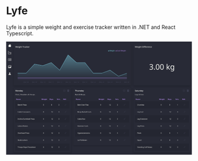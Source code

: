 # Lyfe

Lyfe is a simple weight and exercise tracker written in .NET and React Typescript.

![alt text](extras/dashboard.png "Lyfe")
